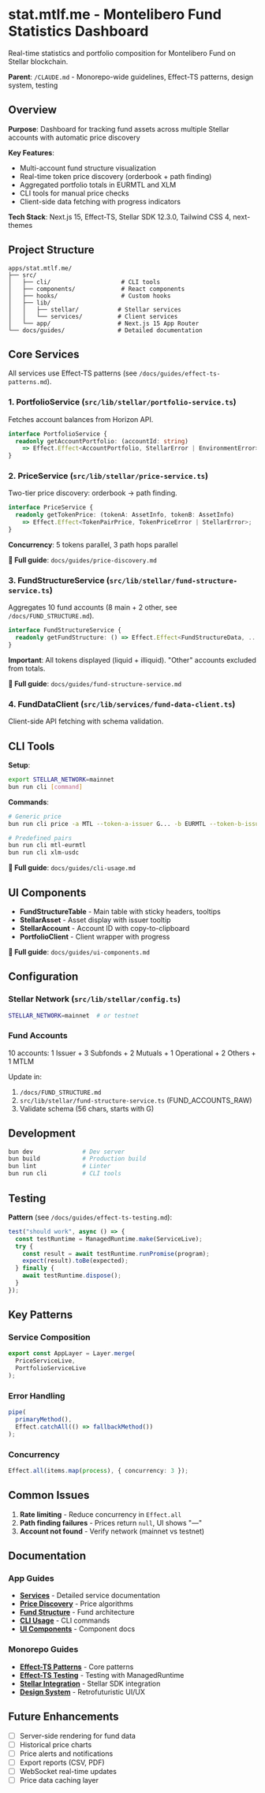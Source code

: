 # stat.mtlf.me - Montelibero Fund Statistics Dashboard

Real-time statistics and portfolio composition for Montelibero Fund on Stellar blockchain.

**Parent**: `/CLAUDE.md` - Monorepo-wide guidelines, Effect-TS patterns, design system, testing

## Overview

**Purpose**: Dashboard for tracking fund assets across multiple Stellar accounts with automatic price discovery

**Key Features**:
- Multi-account fund structure visualization
- Real-time token price discovery (orderbook + path finding)
- Aggregated portfolio totals in EURMTL and XLM
- CLI tools for manual price checks
- Client-side data fetching with progress indicators

**Tech Stack**: Next.js 15, Effect-TS, Stellar SDK 12.3.0, Tailwind CSS 4, next-themes

## Project Structure

```
apps/stat.mtlf.me/
├── src/
│   ├── cli/                    # CLI tools
│   ├── components/             # React components
│   ├── hooks/                  # Custom hooks
│   ├── lib/
│   │   ├── stellar/           # Stellar services
│   │   └── services/          # Client services
│   └── app/                   # Next.js 15 App Router
└── docs/guides/               # Detailed documentation
```

## Core Services

All services use Effect-TS patterns (see `/docs/guides/effect-ts-patterns.md`).

### 1. PortfolioService (`src/lib/stellar/portfolio-service.ts`)

Fetches account balances from Horizon API.

```typescript
interface PortfolioService {
  readonly getAccountPortfolio: (accountId: string)
    => Effect.Effect<AccountPortfolio, StellarError | EnvironmentError>;
}
```

### 2. PriceService (`src/lib/stellar/price-service.ts`)

Two-tier price discovery: orderbook → path finding.

```typescript
interface PriceService {
  readonly getTokenPrice: (tokenA: AssetInfo, tokenB: AssetInfo)
    => Effect.Effect<TokenPairPrice, TokenPriceError | StellarError>;
}
```

**Concurrency**: 5 tokens parallel, 3 path hops parallel

**📘 Full guide**: `docs/guides/price-discovery.md`

### 3. FundStructureService (`src/lib/stellar/fund-structure-service.ts`)

Aggregates 10 fund accounts (8 main + 2 other, see `/docs/FUND_STRUCTURE.md`).

```typescript
interface FundStructureService {
  readonly getFundStructure: () => Effect.Effect<FundStructureData, ...>;
}
```

**Important**: All tokens displayed (liquid + illiquid). "Other" accounts excluded from totals.

**📘 Full guide**: `docs/guides/fund-structure-service.md`

### 4. FundDataClient (`src/lib/services/fund-data-client.ts`)

Client-side API fetching with schema validation.

## CLI Tools

**Setup**:
```bash
export STELLAR_NETWORK=mainnet
bun run cli [command]
```

**Commands**:
```bash
# Generic price
bun run cli price -a MTL --token-a-issuer G... -b EURMTL --token-b-issuer G...

# Predefined pairs
bun run cli mtl-eurmtl
bun run cli xlm-usdc
```

**📘 Full guide**: `docs/guides/cli-usage.md`

## UI Components

- **FundStructureTable** - Main table with sticky headers, tooltips
- **StellarAsset** - Asset display with issuer tooltip
- **StellarAccount** - Account ID with copy-to-clipboard
- **PortfolioClient** - Client wrapper with progress

**📘 Full guide**: `docs/guides/ui-components.md`

## Configuration

### Stellar Network (`src/lib/stellar/config.ts`)

```bash
STELLAR_NETWORK=mainnet  # or testnet
```

### Fund Accounts

10 accounts: 1 Issuer + 3 Subfonds + 2 Mutuals + 1 Operational + 2 Others + 1 MTLM

Update in:
1. `/docs/FUND_STRUCTURE.md`
2. `src/lib/stellar/fund-structure-service.ts` (FUND_ACCOUNTS_RAW)
3. Validate schema (56 chars, starts with G)

## Development

```bash
bun dev              # Dev server
bun build            # Production build
bun lint             # Linter
bun run cli          # CLI tools
```

## Testing

**Pattern** (see `/docs/guides/effect-ts-testing.md`):

```typescript
test("should work", async () => {
  const testRuntime = ManagedRuntime.make(ServiceLive);
  try {
    const result = await testRuntime.runPromise(program);
    expect(result).toBe(expected);
  } finally {
    await testRuntime.dispose();
  }
});
```

## Key Patterns

### Service Composition

```typescript
export const AppLayer = Layer.merge(
  PriceServiceLive,
  PortfolioServiceLive
);
```

### Error Handling

```typescript
pipe(
  primaryMethod(),
  Effect.catchAll(() => fallbackMethod())
);
```

### Concurrency

```typescript
Effect.all(items.map(process), { concurrency: 3 });
```

## Common Issues

1. **Rate limiting** - Reduce concurrency in `Effect.all`
2. **Path finding failures** - Prices return `null`, UI shows "—"
3. **Account not found** - Verify network (mainnet vs testnet)

## Documentation

### App Guides
- **[Services](/apps/stat.mtlf.me/docs/guides/services.md)** - Detailed service documentation
- **[Price Discovery](/apps/stat.mtlf.me/docs/guides/price-discovery.md)** - Price algorithms
- **[Fund Structure](/apps/stat.mtlf.me/docs/guides/fund-structure-service.md)** - Fund architecture
- **[CLI Usage](/apps/stat.mtlf.me/docs/guides/cli-usage.md)** - CLI commands
- **[UI Components](/apps/stat.mtlf.me/docs/guides/ui-components.md)** - Component docs

### Monorepo Guides
- **[Effect-TS Patterns](/docs/guides/effect-ts-patterns.md)** - Core patterns
- **[Effect-TS Testing](/docs/guides/effect-ts-testing.md)** - Testing with ManagedRuntime
- **[Stellar Integration](/docs/guides/stellar-integration.md)** - Stellar SDK integration
- **[Design System](/docs/guides/design-system.md)** - Retrofuturistic UI/UX

## Future Enhancements

- [ ] Server-side rendering for fund data
- [ ] Historical price charts
- [ ] Price alerts and notifications
- [ ] Export reports (CSV, PDF)
- [ ] WebSocket real-time updates
- [ ] Price data caching layer
